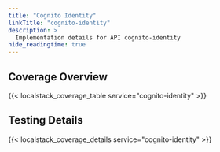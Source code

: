 ```yaml
---
title: "Cognito Identity"
linkTitle: "cognito-identity"
description: >
  Implementation details for API cognito-identity
hide_readingtime: true
---
```


## Coverage Overview

{{< localstack_coverage_table service="cognito-identity" >}}

## Testing Details

{{< localstack_coverage_details service="cognito-identity" >}}
